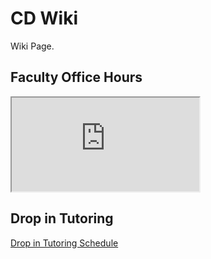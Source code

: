 # CD Wiki
Wiki Page. 

## Faculty Office Hours

<iframe src="https://docs.google.com/spreadsheets/d/e/2PACX-1vQcDah5J1A6oCpdBscaDF81ydwGgpsnKxaR-Nkv-FSaiFM791FTpAY66T3nW1ZcFpn_Dkw4DPj7TLpl/pubhtml?gid=0&amp;single=true&amp;widget=true&amp;headers=false"></iframe>

## Drop in Tutoring

[Drop in Tutoring Schedule](https://docs.google.com/spreadsheets/d/1nKZrqSS4DoQSAv4uS7j_8p3oucPqUCpNaEGaNvsQNf8/edit?usp=sharing)
